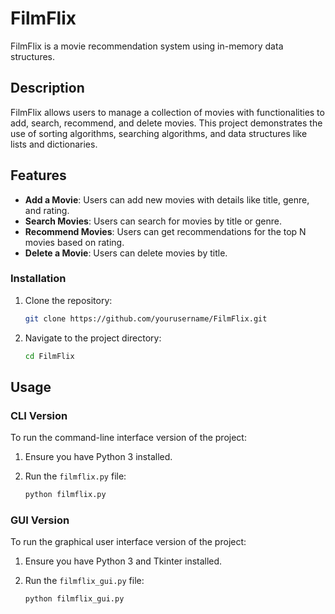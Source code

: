 # FilmFlix

FilmFlix is a movie recommendation system using in-memory data structures.

## Description

FilmFlix allows users to manage a collection of movies with functionalities to add, search, recommend, and delete movies. This project demonstrates the use of sorting algorithms, searching algorithms, and data structures like lists and dictionaries.

## Features

- **Add a Movie**: Users can add new movies with details like title, genre, and rating.
- **Search Movies**: Users can search for movies by title or genre.
- **Recommend Movies**: Users can get recommendations for the top N movies based on rating.
- **Delete a Movie**: Users can delete movies by title.

### Installation

1. Clone the repository:
   
   ```bash
   git clone https://github.com/yourusername/FilmFlix.git

2. Navigate to the project directory:
   
   ```bash
   cd FilmFlix

## Usage

### CLI Version

To run the command-line interface version of the project:

1. Ensure you have Python 3 installed.
2. Run the `filmflix.py` file:

   ```bash
   python filmflix.py

### GUI Version

To run the graphical user interface version of the project:

1. Ensure you have Python 3 and Tkinter installed.
2. Run the `filmflix_gui.py` file:

   ```bash
   python filmflix_gui.py
